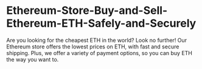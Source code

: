# Ethereum-Store-Buy-and-Sell-Ethereum-ETH-Safely-and-Securely
Are you looking for the cheapest ETH in the world? Look no further! Our Ethereum store offers the lowest prices on ETH, with fast and secure shipping. Plus, we offer a variety of payment options, so you can buy ETH the way you want to.
